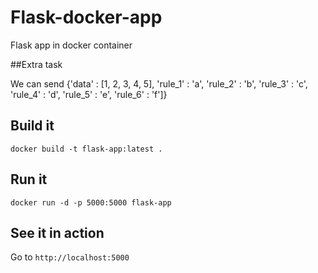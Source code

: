 # Flask-docker-app
Flask app in docker container

##Extra task

We can send {'data' : [1, 2, 3, 4, 5], 'rule_1' : 'a', 'rule_2' : 'b', 'rule_3' : 'c', 'rule_4' : 'd', 'rule_5' : 'e', 'rule_6' : 'f']}

## Build it

```
docker build -t flask-app:latest .
```

## Run it

```
docker run -d -p 5000:5000 flask-app
```

## See it in action

Go to `http://localhost:5000`
